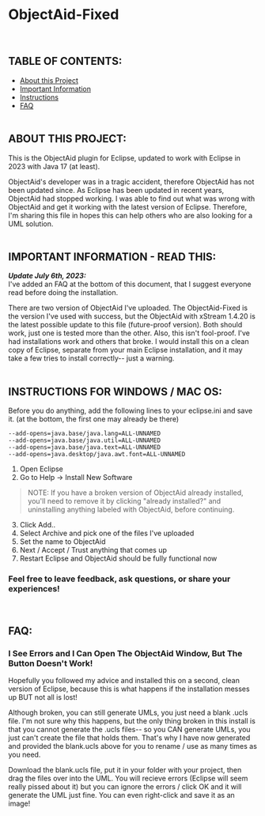 # ObjectAid-Fixed

<br />

## TABLE OF CONTENTS:
- [About this Project](#project)
- [Important Information](#important)
- [Instructions](#instructions)
- [FAQ](#faq)
<br /><br />

<a name="project"></a>
## ABOUT THIS PROJECT:

This is the ObjectAid plugin for Eclipse, updated to work with Eclipse in 2023 with Java 17 (at least).

ObjectAid's developer was in a tragic accident, therefore ObjectAid has not been updated since. As Eclipse has been updated in recent years, ObjectAid had stopped working. I was able to find out what was wrong with ObjectAid and get it working with the latest version of Eclipse. Therefore, I'm sharing this file in hopes this can help others who are also looking for a UML solution.
<br /><br />

<a name="important"></a>
## IMPORTANT INFORMATION - READ THIS:

_**Update July 6th, 2023:**_<br />
I've added an FAQ at the bottom of this document, that I suggest everyone read before doing the installation.

There are two version of ObjectAid I've uploaded. The ObjectAid-Fixed is the version I've used with success, but the ObjectAid with xStream 1.4.20 is the latest possible update to this file (future-proof version). Both should work, just one is tested more than the other.
Also, this isn't fool-proof. I've had installations work and others that broke. I would install this on a clean copy of Eclipse, separate from your main Eclipse installation, and it may take a few tries to install correctly-- just a warning.
<br /><br />

<a name="instructions"></a>
## INSTRUCTIONS FOR WINDOWS / MAC OS:

Before you do anything, add the following lines to your eclipse.ini and save it.
(at the bottom, the first one may already be there)
```
--add-opens=java.base/java.lang=ALL-UNNAMED  
--add-opens=java.base/java.util=ALL-UNNAMED  
--add-opens=java.base/java.text=ALL-UNNAMED  
--add-opens=java.desktop/java.awt.font=ALL-UNNAMED
```

1. Open Eclipse
2. Go to Help -> Install New Software

> NOTE: If you have a broken version of ObjectAid already installed, you'll need to remove it by clicking "already installed?" and uninstalling anything labeled with ObjectAid, before continuing.

3. Click Add..
4. Select Archive and pick one of the files I've uploaded
5. Set the name to ObjectAid
6. Next / Accept / Trust anything that comes up
7. Restart Eclipse and ObjectAid should be fully functional now

### Feel free to leave feedback, ask questions, or share your experiences!
<br />

<a name="faq"></a>
## FAQ:

### I See Errors and I Can Open The ObjectAid Window, But The Button Doesn't Work!

Hopefully you followed my advice and installed this on a second, clean version of Eclipse, because this is what happens if the installation messes up BUT not all is lost! 

Although broken, you can still generate UMLs, you just need a blank .ucls file. I'm not sure why this happens, but the only thing broken in this install is that you cannot generate the .ucls files-- so you CAN generate UMLs, you just can't create the file that holds them. That's why I have now generated and provided the blank.ucls above for you to rename / use as many times as you need. 

Download the blank.ucls file, put it in your folder with your project, then drag the files over into the UML. You will recieve errors (Eclipse will seem really pissed about it) but you can ignore the errors / click OK and it will generate the UML just fine. You can even right-click and save it as an image!
